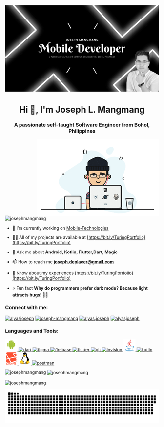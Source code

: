 ![logo](./assets/cover.png)
<h1 align="center">Hi 👋, I'm Joseph L. Mangmang</h1>
<h3 align="center">A passionate self-taught Software Engineer from Bohol, Philippines</h3>
<img align="right" alt="coding" width="400" src="./assets/coding.gif"/>

<p align="left"> <img src="https://komarev.com/ghpvc/?username=josephmangmang&label=Profile%20views&color=0e75b6&style=flat" alt="josephmangmang" /> </p>

- 🔭 I’m currently working on [Mobile-Technologies](https://mobile-technologies.com/)

- 👨‍💻 All of my projects are available at [https://bit.ly/TuringPortfolio](https://bit.ly/TuringPortfolio)

- 💬 Ask me about **Android, Kotlin, Flutter,Dart, Magic**

- 📫 How to reach me **joseph.deplacer@gmail.com**

- 📄 Know about my experiences [https://bit.ly/TuringPortfolio](https://bit.ly/TuringPortfolio)

- ⚡ Fun fact **Why do programmers prefer dark mode? Because light attracts bugs! 🐛😄**

<h3 align="left">Connect with me:</h3>
<p align="left">
<a href="https://twitter.com/alyasjoseph" target="blank"><img align="center" src="https://raw.githubusercontent.com/rahuldkjain/github-profile-readme-generator/master/src/images/icons/Social/twitter.svg" alt="alyasjoseph" height="30" width="40" /></a>
<a href="https://linkedin.com/in/joseph-mangmang" target="blank"><img align="center" src="https://raw.githubusercontent.com/rahuldkjain/github-profile-readme-generator/master/src/images/icons/Social/linked-in-alt.svg" alt="joseph-mangmang" height="30" width="40" /></a>
<a href="https://instagram.com/alyas.joseph" target="blank"><img align="center" src="https://raw.githubusercontent.com/rahuldkjain/github-profile-readme-generator/master/src/images/icons/Social/instagram.svg" alt="alyas.joseph" height="30" width="40" /></a>
<a href="https://www.leetcode.com/alyasjoseph" target="blank"><img align="center" src="https://raw.githubusercontent.com/rahuldkjain/github-profile-readme-generator/master/src/images/icons/Social/leet-code.svg" alt="alyasjoseph" height="30" width="40" /></a>
</p>

<h3 align="left">Languages and Tools:</h3>
<p align="left"> <a href="https://developer.android.com" target="_blank" rel="noreferrer"> <img src="https://raw.githubusercontent.com/devicons/devicon/master/icons/android/android-original-wordmark.svg" alt="android" width="40" height="40"/> </a> <a href="https://dart.dev" target="_blank" rel="noreferrer"> <img src="https://www.vectorlogo.zone/logos/dartlang/dartlang-icon.svg" alt="dart" width="40" height="40"/> </a> <a href="https://www.figma.com/" target="_blank" rel="noreferrer"> <img src="https://www.vectorlogo.zone/logos/figma/figma-icon.svg" alt="figma" width="40" height="40"/> </a> <a href="https://firebase.google.com/" target="_blank" rel="noreferrer"> <img src="https://www.vectorlogo.zone/logos/firebase/firebase-icon.svg" alt="firebase" width="40" height="40"/> </a> <a href="https://flutter.dev" target="_blank" rel="noreferrer"> <img src="https://www.vectorlogo.zone/logos/flutterio/flutterio-icon.svg" alt="flutter" width="40" height="40"/> </a> <a href="https://git-scm.com/" target="_blank" rel="noreferrer"> <img src="https://www.vectorlogo.zone/logos/git-scm/git-scm-icon.svg" alt="git" width="40" height="40"/> </a> <a href="https://www.invisionapp.com/" target="_blank" rel="noreferrer"> <img src="https://www.vectorlogo.zone/logos/invisionapp/invisionapp-icon.svg" alt="invision" width="40" height="40"/> </a> <a href="https://www.java.com" target="_blank" rel="noreferrer"> <img src="https://raw.githubusercontent.com/devicons/devicon/master/icons/java/java-original.svg" alt="java" width="40" height="40"/> </a> <a href="https://kotlinlang.org" target="_blank" rel="noreferrer"> <img src="https://www.vectorlogo.zone/logos/kotlinlang/kotlinlang-icon.svg" alt="kotlin" width="40" height="40"/> </a> <a href="https://laravel.com/" target="_blank" rel="noreferrer"> <img src="https://raw.githubusercontent.com/devicons/devicon/master/icons/laravel/laravel-plain-wordmark.svg" alt="laravel" width="40" height="40"/> </a> <a href="https://www.linux.org/" target="_blank" rel="noreferrer"> <img src="https://raw.githubusercontent.com/devicons/devicon/master/icons/linux/linux-original.svg" alt="linux" width="40" height="40"/> </a> <a href="https://postman.com" target="_blank" rel="noreferrer"> <img src="https://www.vectorlogo.zone/logos/getpostman/getpostman-icon.svg" alt="postman" width="40" height="40"/> </a> </p>

<p><img align="left" src="https://github-readme-stats.vercel.app/api/top-langs?username=josephmangmang&show_icons=true&locale=en&layout=compact" alt="josephmangmang" /></p>

<p>&nbsp;<img align="center" src="https://github-readme-stats.vercel.app/api?username=josephmangmang&show_icons=true&locale=en" alt="josephmangmang" /></p>

<p><img align="center" src="https://github-readme-streak-stats.herokuapp.com/?user=josephmangmang&" alt="josephmangmang" /></p>


<p align="center">
 <img width="1000" src="assets/github-snake.svg" alt="snake"/>
</p>
